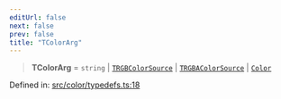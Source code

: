 ```yaml
---
editUrl: false
next: false
prev: false
title: "TColorArg"
---
```


> **TColorArg** = `string` \| [`TRGBColorSource`](/api/type-aliases/trgbcolorsource/) \| [`TRGBAColorSource`](/api/type-aliases/trgbacolorsource/) \| [`Color`](/api/classes/color/)

Defined in: [src/color/typedefs.ts:18](https://github.com/fabricjs/fabric.js/blob/b4f67b1cfd353d0e2763b168e07bce6b67895452/src/color/typedefs.ts#L18)
